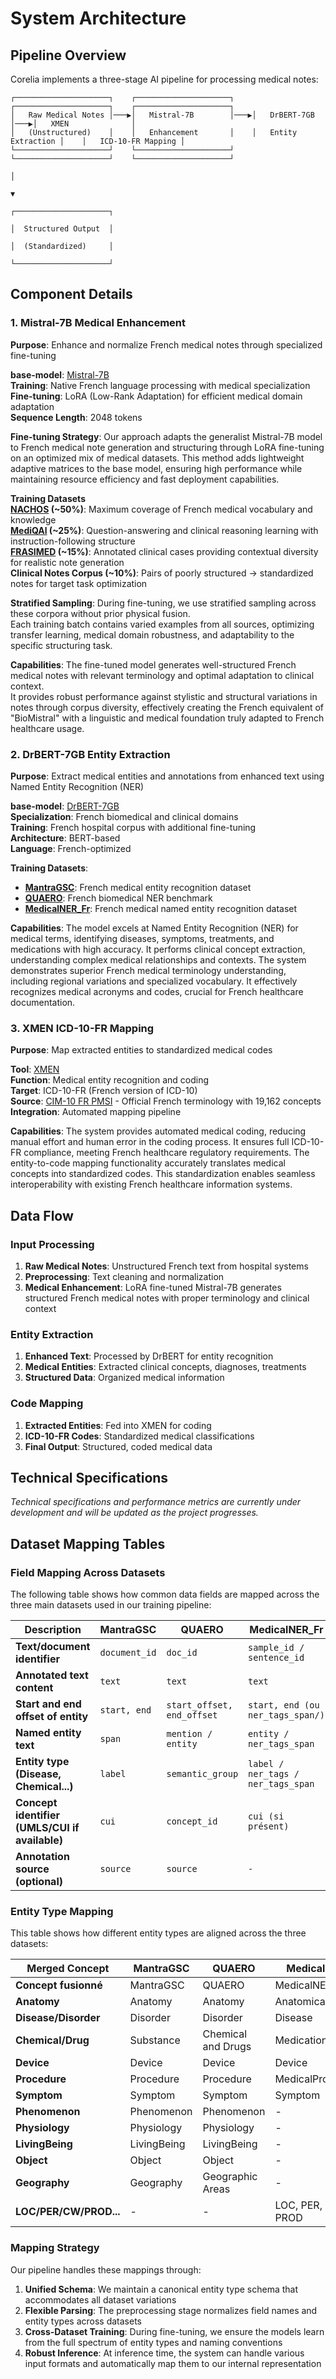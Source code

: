 # System Architecture

## Pipeline Overview

Corelia implements a three-stage AI pipeline for processing medical notes:

```
┌─────────────────────┐    ┌─────────────────────┐    ┌─────────────────────┐    ┌─────────────────────┐
│   Raw Medical Notes │───▶│   Mistral-7B        │───▶│   DrBERT-7GB        │───▶│   XMEN              │
│   (Unstructured)    │    │   Enhancement       │    │   Entity Extraction │    │   ICD-10-FR Mapping │
└─────────────────────┘    └─────────────────────┘    └─────────────────────┘    └─────────────────────┘
                                                                                            │
                                                                                            ▼
                                                                                    ┌─────────────────────┐
                                                                                    │  Structured Output  │
                                                                                    │  (Standardized)     │
                                                                                    └─────────────────────┘
```

## Component Details

### 1. Mistral-7B Medical Enhancement

**Purpose**: Enhance and normalize French medical notes through specialized fine-tuning

**base-model**: [Mistral-7B](https://huggingface.co/mistralai/Mistral-7B-Instruct-v0.1)  
**Training**: Native French language processing with medical specialization  
**Fine-tuning**: LoRA (Low-Rank Adaptation) for efficient medical domain adaptation  
**Sequence Length**: 2048 tokens  

**Fine-tuning Strategy**: Our approach adapts the generalist Mistral-7B model to French medical note generation and structuring through LoRA fine-tuning on an optimized mix of medical datasets. 
This method adds lightweight adaptive matrices to the base model, ensuring high performance while maintaining resource efficiency and fast deployment capabilities.  

**Training Datasets**  
**[NACHOS](https://huggingface.co/datasets/chapin/NACHOS_large) (~50%)**: Maximum coverage of French medical vocabulary and knowledge  
**[MediQAl](https://huggingface.co/datasets/Abirate/mediqal) (~25%)**: Question-answering and clinical reasoning learning with instruction-following structure  
**[FRASIMED](https://huggingface.co/datasets/alicelacaille/FRASIMED) (~15%)**: Annotated clinical cases providing contextual diversity for realistic note generation  
**Clinical Notes Corpus (~10%)**: Pairs of poorly structured → standardized notes for target task optimization  

**Stratified Sampling**: During fine-tuning, we use stratified sampling across these corpora without prior physical fusion.  
Each training batch contains varied examples from all sources, optimizing transfer learning, medical domain robustness, and adaptability to the specific structuring task.  

**Capabilities**: The fine-tuned model generates well-structured French medical notes with relevant terminology and optimal adaptation to clinical context.  
It provides robust performance against stylistic and structural variations in notes through corpus diversity, effectively creating the French equivalent of "BioMistral" with a linguistic and medical foundation truly adapted to French healthcare usage.  

### 2. DrBERT-7GB Entity Extraction

**Purpose**: Extract medical entities and annotations from enhanced text using Named Entity Recognition (NER)

**base-model**: [DrBERT-7GB](https://huggingface.co/Dr-BERT/DrBERT-7GB)  
**Specialization**: French biomedical and clinical domains  
**Training**: French hospital corpus with additional fine-tuning  
**Architecture**: BERT-based  
**Language**: French-optimized  

**Training Datasets**:
- **[MantraGSC](https://huggingface.co/datasets/bigbio/mantra_gsc)**: French medical entity recognition dataset
- **[QUAERO](https://huggingface.co/datasets/DrBenchmark/QUAERO)**: French biomedical NER benchmark
- **[MedicalNER_Fr](https://huggingface.co/datasets/TypicaAI/MedicalNER_Fr)**: French medical named entity recognition dataset

**Capabilities**: The model excels at Named Entity Recognition (NER) for medical terms, identifying diseases, symptoms, treatments, and medications with high accuracy. 
It performs clinical concept extraction, understanding complex medical relationships and contexts. 
The system demonstrates superior French medical terminology understanding, including regional variations and specialized vocabulary. 
It effectively recognizes medical acronyms and codes, crucial for French healthcare documentation.

### 3. XMEN ICD-10-FR Mapping

**Purpose**: Map extracted entities to standardized medical codes

**Tool**: [XMEN](https://github.com/hpi-dhc/xmen)  
**Function**: Medical entity recognition and coding  
**Target**: ICD-10-FR (French version of ICD-10)  
**Source**: [CIM-10 FR PMSI](https://smt.esante.gouv.fr/terminologie-cim-10/) - Official French terminology with 19,162 concepts  
**Integration**: Automated mapping pipeline  

**Capabilities**: The system provides automated medical coding, reducing manual effort and human error in the coding process. 
It ensures full ICD-10-FR compliance, meeting French healthcare regulatory requirements. 
The entity-to-code mapping functionality accurately translates medical concepts into standardized codes. 
This standardization enables seamless interoperability with existing French healthcare information systems.

## Data Flow

### Input Processing
1. **Raw Medical Notes**: Unstructured French text from hospital systems
2. **Preprocessing**: Text cleaning and normalization
3. **Medical Enhancement**: LoRA fine-tuned Mistral-7B generates structured French medical notes with proper terminology and clinical context

### Entity Extraction
1. **Enhanced Text**: Processed by DrBERT for entity recognition
2. **Medical Entities**: Extracted clinical concepts, diagnoses, treatments
3. **Structured Data**: Organized medical information

### Code Mapping
1. **Extracted Entities**: Fed into XMEN for coding
2. **ICD-10-FR Codes**: Standardized medical classifications
3. **Final Output**: Structured, coded medical data

## Technical Specifications

*Technical specifications and performance metrics are currently under development and will be updated as the project progresses.*

## Dataset Mapping Tables

### Field Mapping Across Datasets

The following table shows how common data fields are mapped across the three main datasets used in our training pipeline:

| Description | MantraGSC | QUAERO | MedicalNER_Fr |
|-------------|-----------|--------|---------------|
| **Text/document identifier** | `document_id` | `doc_id` | `sample_id / sentence_id` |
| **Annotated text content** | `text` | `text` | `text` |
| **Start and end offset of entity** | `start, end` | `start_offset, end_offset` | `start, end (ou ner_tags_span/)` |
| **Named entity text** | `span` | `mention / entity` | `entity / ner_tags_span` |
| **Entity type (Disease, Chemical...)** | `label` | `semantic_group` | `label / ner_tags / ner_tags_span` |
| **Concept identifier (UMLS/CUI if available)** | `cui` | `concept_id` | `cui (si présent)` |
| **Annotation source (optional)** | `source` | `source` | `-` |

### Entity Type Mapping

This table shows how different entity types are aligned across the three datasets:

| Merged Concept | MantraGSC | QUAERO | MedicalNER_Fr |
|----------------|-----------|--------|---------------|
| **Concept fusionné** | MantraGSC | QUAERO | MedicalNER_Fr |
| **Anatomy** | Anatomy | Anatomy | AnatomicalStructure |
| **Disease/Disorder** | Disorder | Disorder | Disease |
| **Chemical/Drug** | Substance | Chemical and Drugs | Medication/Vaccine |
| **Device** | Device | Device | Device |
| **Procedure** | Procedure | Procedure | MedicalProcedure |
| **Symptom** | Symptom | Symptom | Symptom |
| **Phenomenon** | Phenomenon | Phenomenon | - |
| **Physiology** | Physiology | Physiology | - |
| **LivingBeing** | LivingBeing | LivingBeing | - |
| **Object** | Object | Object | - |
| **Geography** | Geography | Geographic Areas | - |
| **LOC/PER/CW/PROD...** | - | - | LOC, PER, CW, PROD |

### Mapping Strategy

Our pipeline handles these mappings through:

1. **Unified Schema**: We maintain a canonical entity type schema that accommodates all dataset variations
2. **Flexible Parsing**: The preprocessing stage normalizes field names and entity types across datasets
3. **Cross-Dataset Training**: During fine-tuning, we ensure the models learn from the full spectrum of entity types and naming conventions
4. **Robust Inference**: At inference time, the system can handle various input formats and automatically map them to our internal representation
